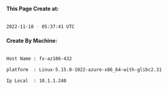 
   
#### This Page Create at:

```bash

2022-11-18 - 05:37:41 UTC

```

#### Create By Machine:

```bash

Host Name : fv-az186-432

platform  : Linux-5.15.0-1022-azure-x86_64-with-glibc2.31

Ip Local  : 10.1.1.240

```

